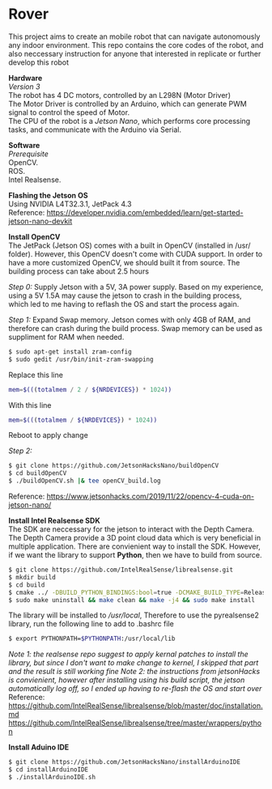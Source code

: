 # Rover
This project aims to create an mobile robot that can navigate autonomously any indoor environment.
This repo contains the core codes of the robot, and also neccessary instruction for anyone that interested in replicate or further develop this robot

**Hardware**\
*Version 3*\
The robot has 4 DC motors, controlled by an L298N (Motor Driver)\
The Motor Driver is controlled by an Arduino, which can generate PWM signal to control the speed of Motor.\
The CPU of the robot is a *Jetson Nano*, which performs core processing tasks, and communicate with the Arduino via Serial.

**Software**\
*Prerequisite*\
OpenCV.\
ROS.\
Intel Realsense.

**Flashing the Jetson OS**\
Using NVIDIA L4T32.3.1, JetPack 4.3\
Reference: https://developer.nvidia.com/embedded/learn/get-started-jetson-nano-devkit

**Install OpenCV**\
The JetPack (Jetson OS) comes with a built in OpenCV (installed in /usr/ folder). However, this OpenCV doesn't come with CUDA support. In order to have a more customized OpenCV, we should built it from source. The building process can take about 2.5 hours

*Step 0:*
Supply Jetson with a 5V, 3A power supply. Based on my experience, using a 5V 1.5A may cause the jetson to crash in the building process, which led to me having to reflash the OS and start the process again.

*Step 1:*
Expand Swap memory. Jetson comes with only 4GB of RAM, and therefore can crash during the build process. Swap memory can be used as suppliment for RAM when needed.
```bash
$ sudo apt-get install zram-config
$ sudo gedit /usr/bin/init-zram-swapping
```
Replace this line
```bash
mem=$(((totalmem / 2 / ${NRDEVICES}) * 1024))
```
With this line
```bash
mem=$(((totalmem / ${NRDEVICES}) * 1024))
```
Reboot to apply change

*Step 2:*
```bash
$ git clone https://github.com/JetsonHacksNano/buildOpenCV
$ cd buildOpenCV
$ ./buildOpenCV.sh |& tee openCV_build.log
```
Reference: https://www.jetsonhacks.com/2019/11/22/opencv-4-cuda-on-jetson-nano/

**Install Intel Realsense SDK**\
The SDK are neccessary for the jetson to interact with the Depth Camera. The Depth Camera provide a 3D point cloud data which is very beneficial in multiple application. There are convienient way to install the SDK. However, if we want the library to support **Python**, then we have to build from source.

```bash
$ git clone https://github.com/IntelRealSense/librealsense.git
$ mkdir build
$ cd build
$ cmake ../ -DBUILD_PYTHON_BINDINGS:bool=true -DCMAKE_BUILD_TYPE=Release
$ sudo make uninstall && make clean && make -j4 && sudo make install
```
The library will be installed to */usr/local*, Therefore to use the pyrealsense2 library, run the following line to add to .bashrc file
```bash
$ export PYTHONPATH=$PYTHONPATH:/usr/local/lib
```
*Note 1: the realsense repo suggest to apply kernal patches to install the library, but since I don't want to make change to kernel, I skipped that part and the result is still working fine*
*Note 2: the instructions from jetsonHacks is convienient, however after installing using his build script, the jetson automatically log off, so I ended up having to re-flash the OS and start over*\
Reference: 
https://github.com/IntelRealSense/librealsense/blob/master/doc/installation.md
https://github.com/IntelRealSense/librealsense/tree/master/wrappers/python

**Install Aduino IDE**
```bash
$ git clone https://github.com/JetsonHacksNano/installArduinoIDE
$ cd installArduinoIDE
$ ./installArduinoIDE.sh
```



